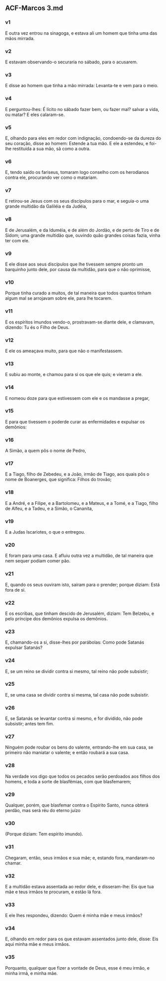 ## ACF-Marcos 3.md
### v1
 E outra vez entrou na sinagoga, e estava ali um homem que tinha uma das mãos mirrada.
### v2
 E estavam observando-o securaria no sábado, para o acusarem.
### v3
 E disse ao homem que tinha a mão mirrada: Levanta-te e vem para o meio.
### v4
 E perguntou-lhes: É lícito no sábado fazer bem, ou fazer mal? salvar a vida, ou matar? E eles calaram-se.
### v5
 E, olhando para eles em redor com indignação, condoendo-se da dureza do seu coração, disse ao homem: Estende a tua mão. E ele a estendeu, e foi-lhe restituída a sua mão, sã como a outra.
### v6
 E, tendo saído os fariseus, tomaram logo conselho com os herodianos contra ele, procurando ver como o matariam.
### v7
 E retirou-se Jesus com os seus discípulos para o mar, e seguia-o uma grande multidão da Galiléia e da Judéia,
### v8
 E de Jerusalém, e da Iduméia, e de além do Jordão, e de perto de Tiro e de Sidom; uma grande multidão que, ouvindo quão grandes coisas fazia, vinha ter com ele.
### v9
 E ele disse aos seus discípulos que lhe tivessem sempre pronto um barquinho junto dele, por causa da multidão, para que o não oprimisse,
### v10
 Porque tinha curado a muitos, de tal maneira que todos quantos tinham algum mal se arrojavam sobre ele, para lhe tocarem.
### v11
 E os espíritos imundos vendo-o, prostravam-se diante dele, e clamavam, dizendo: Tu és o Filho de Deus.
### v12
 E ele os ameaçava muito, para que não o manifestassem.
### v13
 E subiu ao monte, e chamou para si os que ele quis; e vieram a ele.
### v14
 E nomeou doze para que estivessem com ele e os mandasse a pregar,
### v15
 E para que tivessem o poderde curar as enfermidades e expulsar os demônios:
### v16
 A Simão, a quem pôs o nome de Pedro,
### v17
 E a Tiago, filho de Zebedeu, e a João, irmão de Tiago, aos quais pôs o nome de Boanerges, que significa: Filhos do trovão;
### v18
 E a André, e a Filipe, e a Bartolomeu, e a Mateus, e a Tomé, e a Tiago, filho de Alfeu, e a Tadeu, e a Simão, o Cananita,
### v19
 E a Judas Iscariotes, o que o entregou.
### v20
 E foram para uma casa. E afluiu outra vez a multidão, de tal maneira que nem sequer podiam comer pão.
### v21
 E, quando os seus ouviram isto, saíram para o prender; porque diziam: Está fora de si.
### v22
 E os escribas, que tinham descido de Jerusalém, diziam: Tem Belzebu, e pelo príncipe dos demônios expulsa os demônios.
### v23
 E, chamando-os a si, disse-lhes por parábolas: Como pode Satanás expulsar Satanás?
### v24
 E, se um reino se dividir contra si mesmo, tal reino não pode subsistir;
### v25
 E, se uma casa se dividir contra si mesma, tal casa não pode subsistir.
### v26
 E, se Satanás se levantar contra si mesmo, e for dividido, não pode subsistir; antes tem fim.
### v27
 Ninguém pode roubar os bens do valente, entrando-lhe em sua casa, se primeiro não maniatar o valente; e então roubará a sua casa.
### v28
 Na verdade vos digo que todos os pecados serão perdoados aos filhos dos homens, e toda a sorte de blasfêmias, com que blasfemarem;
### v29
 Qualquer, porém, que blasfemar contra o Espírito Santo, nunca obterá perdão, mas será réu do eterno juízo
### v30
 (Porque diziam: Tem espírito imundo).
### v31
 Chegaram, então, seus irmãos e sua mãe; e, estando fora, mandaram-no chamar.
### v32
 E a multidão estava assentada ao redor dele, e disseram-lhe: Eis que tua mãe e teus irmãos te procuram, e estão lá fora.
### v33
 E ele lhes respondeu, dizendo: Quem é minha mãe e meus irmãos?
### v34
 E, olhando em redor para os que estavam assentados junto dele, disse: Eis aqui minha mãe e meus irmãos.
### v35
 Porquanto, qualquer que fizer a vontade de Deus, esse é meu irmão, e minha irmã, e minha mãe.

